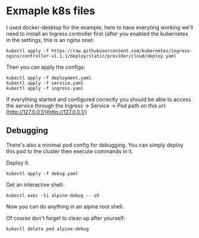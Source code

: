 # Exmaple k8s files

I used docker-desktop for the example, here to have everyting working we'll need to install an Ingress controller first (after you enabled the kubernetes in the settings, this is an nginx one):

```
kubectl apply -f https://raw.githubusercontent.com/kubernetes/ingress-nginx/controller-v1.1.1/deploy/static/provider/cloud/deploy.yaml
```

Then you can apply the configs:

```
kubectl apply -f deployment.yaml
kubectl apply -f service.yaml
kubectl apply -f ingress.yaml
```

If everything started and configured correctly you should be able to access the service through the Ingress -> Service -> Pod path on this url: [http://127.0.0.1/](http://127.0.0.1/)


## Debugging

There's also a minimal pod config for debugging. You can simply deploy this pod to the cluster then execute commands in it.

Deploy it:
```
kubectl apply -f debug.yaml
```

Get an interactive shell:
```
kubectl exec -ti alpine-debug -- sh
```

Now you can do anything in an alpine root shell.

Of course don't forget to clean up after yourself:
```
kubectl delete pod alpine-debug
```

